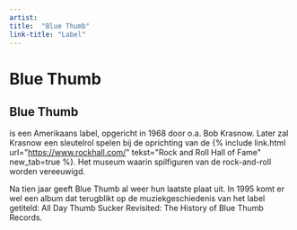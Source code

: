 ```yaml
---
artist: 
title:  "Blue Thumb"
link-title: "Label"
---
```


# Blue Thumb

## Blue Thumb
is een Amerikaans label, opgericht in 1968 door o.a. Bob Krasnow. Later zal Krasnow een sleutelrol spelen bij de oprichting van de 
{% include link.html url="https://www.rockhall.com/" tekst="Rock and Roll Hall of Fame" new_tab=true %}.  Het museum waarin spilfiguren van de rock-and-roll worden vereeuwigd. Na tien jaar geeft Blue Thumb al weer hun laatste plaat uit. In 1995 komt er wel een album dat terugblikt op de muziekgeschiedenis van het label getiteld: <span class="engels">All Day Thumb Sucker Revisited: The History of Blue Thumb Records</span>. 
